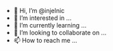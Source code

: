 - 👋 Hi, I’m @injelnic
- 👀 I’m interested in ...
- 🌱 I’m currently learning ...
- 💞️ I’m looking to collaborate on ...
- 📫 How to reach me ...

<!---
injelnic/injelnic is a ✨ special ✨ repository because its `README.md` (this file) appears on your GitHub profile.
You can click the Preview link to take a look at your changes.
--->
